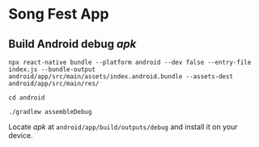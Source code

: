 # Song Fest App

## Build Android debug *apk*

`npx react-native bundle --platform android --dev false --entry-file index.js --bundle-output android/app/src/main/assets/index.android.bundle --assets-dest android/app/src/main/res/`

`cd android`

`./gradlew assembleDebug`

Locate *apk* at `android/app/build/outputs/debug` and install it on your device.